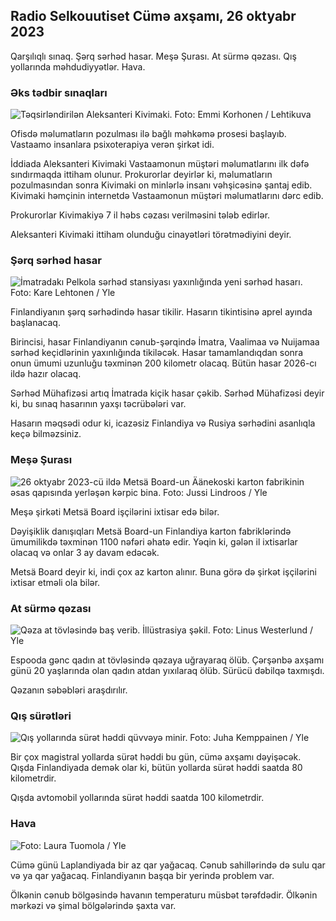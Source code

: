 ## Radio Selkouutiset Cümə axşamı, 26 oktyabr 2023

Qarşılıqlı sınaq. Şərq sərhəd hasar. Meşə Şurası. At sürmə qəzası. Qış yollarında məhdudiyyətlər. Hava.

### Əks tədbir sınaqları

![Təqsirləndirilən Aleksanteri Kivimaki. Foto: Emmi Korhonen / Lehtikuva](https://images.cdn.yle.fi/image/upload/c_crop,h_2875,w_5112,x_0,y_568/ar_1.777777777777777,c_fill,g_faces5,_601w,q_auto:eco/f_auto/fl_lossy/v1698305049/39-1191484653a13e7df175)

Ofisdə məlumatların pozulması ilə bağlı məhkəmə prosesi başlayıb. Vastaamo insanlara psixoterapiya verən şirkət idi.

İddiada Aleksanteri Kivimaki Vastaamonun müştəri məlumatlarını ilk dəfə sındırmaqda ittiham olunur. Prokurorlar deyirlər ki, məlumatların pozulmasından sonra Kivimaki on minlərlə insanı vəhşicəsinə şantaj edib. Kivimaki həmçinin internetdə Vastaamonun müştəri məlumatlarını dərc edib.

Prokurorlar Kivimakiyə 7 il həbs cəzası verilməsini tələb edirlər.

Aleksanteri Kivimaki ittiham olunduğu cinayətləri törətmədiyini deyir.

### Şərq sərhəd hasar

![İmatradakı Pelkola sərhəd stansiyası yaxınlığında yeni sərhəd hasarı. Foto: Kare Lehtonen / Yle](https://images.cdn.yle.fi/image/upload/c_crop,h_2243,w_3993,x_0,y_0/ar_1.777777777777777,c_fill,g_faces,h_120,h_610,q_auto:eco/f_auto/fl_lossy/v1698323397/39-1191724653a55b2a04b0)

Finlandiyanın şərq sərhədində hasar tikilir. Hasarın tikintisinə aprel ayında başlanacaq.

Birincisi, hasar Finlandiyanın cənub-şərqində İmatra, Vaalimaa və Nuijamaa sərhəd keçidlərinin yaxınlığında tikiləcək. Hasar tamamlandıqdan sonra onun ümumi uzunluğu təxminən 200 kilometr olacaq. Bütün hasar 2026-cı ildə hazır olacaq.

Sərhəd Mühafizəsi artıq İmatrada kiçik hasar çəkib. Sərhəd Mühafizəsi deyir ki, bu sınaq hasarının yaxşı təcrübələri var.

Hasarın məqsədi odur ki, icazəsiz Finlandiya və Rusiya sərhədini asanlıqla keçə bilməzsiniz.

### Meşə Şurası

![26 oktyabr 2023-cü ildə Metsä Board-un Äänekoski karton fabrikinin əsas qapısında yerləşən kərpic bina. Foto: Jussi Lindroos / Yle](https://images.cdn.yle.fi/image/upload/c_crop,h_2267,w_4031,x_0,y_0/ar_1.777777777777777,c_fill,g_faces,h_610,h_120d/q_auto:eco/f_auto/fl_lossy/v1698319726/39-1191672653a4ca1724ad)

Meşə şirkəti Metsä Board işçilərini ixtisar edə bilər.

Dəyişiklik danışıqları Metsä Board-un Finlandiya karton fabriklərində ümumilikdə təxminən 1100 nəfəri əhatə edir. Yəqin ki, gələn il ixtisarlar olacaq və onlar 3 ay davam edəcək.

Metsä Board deyir ki, indi çox az karton alınır. Buna görə də şirkət işçilərini ixtisar etməli ola bilər.

### At sürmə qəzası

![Qəza at tövləsində baş verib. İllüstrasiya şəkil. Foto: Linus Westerlund / Yle](https://images.cdn.yle.fi/image/upload/c_crop,h_3375,w_6000,x_0,y_387/ar_1.7777777777777777,c_fill,g_faces,w_105/h_105q_auto:eco/f_auto/fl_lossy/v1692692625/39-116023264e46d0e45030)

Espooda gənc qadın at tövləsində qəzaya uğrayaraq ölüb. Çərşənbə axşamı günü 20 yaşlarında olan qadın atdan yıxılaraq ölüb. Sürücü dəbilqə taxmışdı.

Qəzanın səbəbləri araşdırılır.

### Qış sürətləri

![Qış yollarında sürət həddi qüvvəyə minir. Foto: Juha Kemppainen / Yle](https://images.cdn.yle.fi/image/upload/c_crop,h_2250,w_4000,x_0,y_0/ar_1.777777777777777,c_fill,g_faces,h_pr_610.q_auto:eco/f_auto/fl_lossy/v1603287400/39-7327705f903747751c2)

Bir çox magistral yollarda sürət həddi bu gün, cümə axşamı dəyişəcək. Qışda Finlandiyada demək olar ki, bütün yollarda sürət həddi saatda 80 kilometrdir.

Qışda avtomobil yollarında sürət həddi saatda 100 kilometrdir.

### Hava

![ Foto: Laura Tuomola / Yle](https://images.cdn.yle.fi/image/upload/c_crop,h_1080,w_1919,x_0,y_0/ar_1.7777777777777777,c_fill,g_faces,h_117,h_1700/q_auto:eco/f_auto/fl_lossy/v1698292510/39-11913736539e2ff81a55)

Cümə günü Laplandiyada bir az qar yağacaq. Cənub sahillərində də sulu qar və ya qar yağacaq. Finlandiyanın başqa bir yerində problem var.

Ölkənin cənub bölgəsində havanın temperaturu müsbət tərəfdədir. Ölkənin mərkəzi və şimal bölgələrində şaxta var.